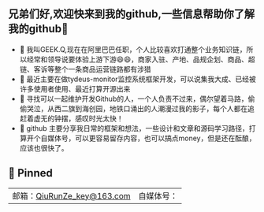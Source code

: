 ## 兄弟们好,欢迎快来到我的github,一些信息帮助你了解我的github👋
- 🔭 我叫GEEK.Q,现在在阿里巴巴任职，个人比较喜欢打通整个业务知识链，所以经常和领导说要体验上游下游😄😄，商家入驻、产地、品规企划、商品、超链、客诉等整个一条商品运营链路都有涉猎
- 🌱 最近主要在做tydeus-monitor监控系统框架开发，可以说集我大成、已经被许多使用者使用、最近打算开源出来
- 👯 寻找可以一起维护开发Github的人，一个人负责不过来，偶尔望着马路，偷偷哭泣，从西二旗到海创园，地铁口涌出的人潮漫过我的影子，每个人都在追赶着虚无的钟摆，感叹时光太快！
- 🌱 github 主要分享我日常的框架和想法，一些设计和文章和源码学习路径，打算开个自媒体号，可以更容易留存内容，也可以搞点money，但是还在酝酿，应该也很快了。
## 👯 Pinned
| | |
| :--- | :--- |
| 邮箱：QiuRunZe_key@163.com | 自媒体号：|
